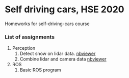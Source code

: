 # Self driving cars, HSE 2020

Homeworks for self-driving-cars course


### List of assignments
1. Perception
    1. Detect snow on lidar data. [nbviewer](https://nbviewer.jupyter.org/github/bruce-willis/self-driving-cars/blob/main/01-perception/01/snow.ipynb)
    2. Combine lidar and camera data [nbviewer](https://nbviewer.jupyter.org/github/bruce-willis/self-driving-cars/blob/hw-01-02/01-perception/02/frustum%26ssd.ipynb)
2. ROS
    1. Basic ROS program